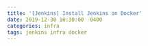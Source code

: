 ```yaml
---
title: '[Jenkins] Install Jenkins on Docker'
date: 2019-12-30 10:30:00 -0400
categories: infra
tags: jenkins infra docker
---
```

